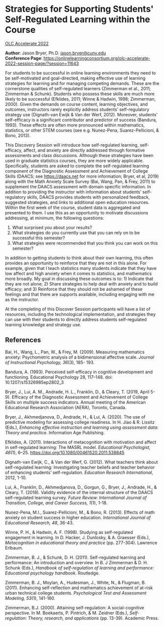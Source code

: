 # Strategies for Supporting Students' Self-Regulated Learning within the Course

[OLC Accelerate 2022](https://onlinelearningconsortium.org/olc-accelerate-2022-session-page/?session=11643)

**Author**: Jason Bryer, Ph.D. jason.bryer@cuny.edu  
**Conference Page**: https://onlinelearningconsortium.org/olc-accelerate-2022-session-page/?session=11643


For students to be successful in online learning environments they need to be self-motivated and goal-directed, making effective use of learning strategies for learning and for managing competing demands. These are the cornerstone qualities of self-regulated learners (Zimmerman et al., 2011; Zimmerman & Schunk). Students who possess these skills are much more likely to be successful (Efklides, 2011; Winne & Hadwin, 1998; Zimmerman, 2000). Given the demands on course content, learning objectives, and outcomes, instructors rarely explicitly address students’ self-regulatory strategy use (Dignath-van Ewijk & Van der Werf, 2012). Moreover, students’ self-efficacy is a significant contributor and predictor of success (Bandura, 1993). These effects are often more pronounced within mathematics, statistics, or other STEM courses (see e.g. Nunez-Pena, Suarez-Pellicioni, & Bono, 2013).

This Discovery Session will introduce how self-regulated learning, self-efficacy, affect, and anxiety are directly addressed through formative assessments and class discussions. Although these strategies have been used in graduate statistics courses, they are more widely applicable. Specifically, students are asked to complete the self-regulated learning component of the Diagnostic Assessment and Achievement of College Skills (DAACS; see https://daacs.net for more information; Bryer, et al, 2019) along with the Math Anxiety Scale Survey (Bai, Wang, Pan, & Frey, 2011) to supplement the DAACS assessment with domain specific information. In addition to providing the instructor with information about students’ self-regulatory skills, DAACS provides students with personalized feedback, suggested strategies, and links to additional open education resources. Within the first week of the course, student data is aggregated and presented to them. I use this as an opportunity to motivate discussions addressing, at minimum, the following questions:

1. What surprised you about your results?
2. What strategies do you currently use that you can rely on to be successful this semester?
3. What strategies were recommended that you think you can work on this semester?

In addition to getting students to think about their own learning, this often provides an opportunity to reinforce that they are not in this alone. For example, given that I teach statistics many students indicate that they have low affect and high anxiety when it comes to statistics, and mathematics more broadly. My goal in discussing these outcomes is to: 1) Indicate that they are not alone; 2) Share strategies to help deal with anxiety and to build efficacy; and 3) Reinforce that they should not be ashamed of these feelings and that there are supports available, including engaging with me as the instructor.

At the completing of this Discover Session participants will have a list of resources, including the technological implementation, and strategies they can use with their students to directly address students self-regulated learning knowledge and strategy use.

## References

Bai, H., Wang, L., Pan, W., & Frey, M. (2009). Measuring mathematics anxiety: Psychometric analysis of a bidimensional affective scale. *Journal of Instructional Psychology, 36*(3), 185- 193. 

Bandura, A. (1993). Perceived self-efficacy in cognitive development and functioning. Educational Psychology 28, 117–148. doi: 10.1207/s15326985ep2802_3

Bryer, J., Lui, A. M., Andrade, H. L., Franklin, D., & Cleary, T. (2019, April 5-9). Efficacy of the Diagnostic Assessment and Achievement of College Skills on multiple success indicators. Annual meeting of the American Educational Research Association (AERA), Toronto, Canada.

Bryer, J., Akhmedjanova, D., Andrade, H., & Lui, A. (2020). The use of predictive modeling for assessing college readiness. In H. Jiao & R. Lissitz (Eds.), *Enhancing effective instruction and learning using assessment data: Theory and practice*. Information Age Publishing.

Efklides, A. (2011). Interactions of metacognition with motivation and affect in self-regulated learning: The MASRL model. *Educational Psychologist, 46*(1), 6–25. https://doi.org/10.1080/00461520.2011.538645

Dignath-van Ewijk, C., & Van der Werf, G. (2012). What teachers think about self-regulated learning: Investigating teacher beliefs and teacher behavior of enhancing students’ self-regulation. *Education Research International*, 2012, 1-10.

Lui, A., Franklin, D., Akhmedjanova, D., Gorgun, G., Bryer, J., Andrade, H., & Cleary, T. (2018). Validity evidence of the internal structure of the DAACS self-regulated learning survey. *Future Review: International Journal of Transition, College, and Career Success, 1*(1), 1-18. 

Nunez-Pena, M.I., Suarez-Pellicioni, M., & Bono, R. (2013). Effects of math anxiety on student success in higher education. *International Journal of Educational Research, 48*, 36-43.

Winne, P. H., & Hadwin, A. F. (1998). Studying as self-regulated engagement in learning. In D. Hacker, J. Dunlosky, & A. Graesser (Eds.), *Metacognition in educational theory and practice* (pp. 277-304). Lawrence Erlbaum.

Zimmerman, B. J., & Schunk, D. H. (2011). Self-regulated learning and performance: An introduction and overview. In B. J Zimmerman & D. H. Schunk (Eds.), *Handbook of self-regulation of learning and performance: Educational psychology handbook*. Routledge. 

Zimmerman, B. J., Moylan, A., Hudesman, J., White, N., & Flugman, B. (2011). Enhancing self-reflection and mathematics achievement of at-risk urban technical college students. *Psychological Test and Assessment Modeling, 53*(1), 141-160.  

Zimmerman, B.J. (2000). Attaining self-regulation: A social-cognitive perspective. In M. Boekaerts, P. Pintrich, & M. Zeidner (Eds.), *Self-regulation: Theory, research, and applications* (pp. 13-39). Academic Press.
